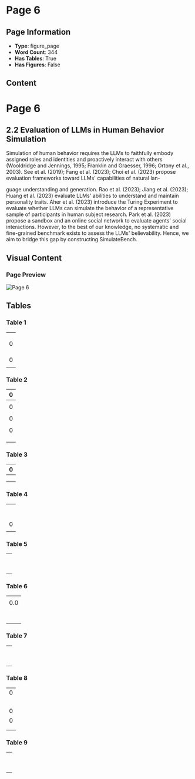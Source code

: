 # Page 6

## Page Information

- **Type**: figure_page
- **Word Count**: 344
- **Has Tables**: True
- **Has Figures**: False

## Content

# Page 6

## 2.2 Evaluation of LLMs in Human Behavior Simulation

Simulation of human behavior requires the LLMs to faithfully embody assigned roles and identities and proactively interact with others (Wooldridge and Jennings, 1995; Franklin and Graesser, 1996; Ortony et al., 2003). See et al. (2019); Fang et al. (2023); Choi et al. (2023) propose evaluation frameworks toward LLMs' capabilities of natural lan-

guage understanding and generation. Rao et al. (2023); Jiang et al. (2023); Huang et al. (2023) evaluate LLMs' abilities to understand and maintain personality traits. Aher et al. (2023) introduce the Turing Experiment to evaluate whether LLMs can simulate the behavior of a representative sample of participants in human subject research. Park et al. (2023) propose a sandbox and an online social network to evaluate agents' social interactions. However, to the best of our knowledge, no systematic and fine-grained benchmark exists to assess the LLMs' believability. Hence, we aim to bridge this gap by constructing SimulateBench.

## Visual Content

### Page Preview

![Page 6](/projects/nmn/images/How_Far_Are_LLMs_from_Believable_AI_A_Benchmark_for_Evaluating_the_Believability_of_Human_Behavior_S_page_6.png)

## Tables

### Table 1

|  |
| --- |
|  |
|  |
|  |
| 0 |
|  |
|  |
|  |
| 0 |
|  |

### Table 2

| 0 |
| --- |
|  |
| 0 |
|  |
| 0 |
|  |
| 0 |
|  |
|  |
|  |

### Table 3

| 0 |
| --- |
|  |
|  |
|  |

### Table 4

|  |
| --- |
|  |
|  |
|  |
|  |
|  |
|  |
|  |
| 0 |
|  |

### Table 5

|  |
| --- |
|  |
|  |
|  |
|  |
|  |
|  |
|  |
|  |
|  |

### Table 6

|  |
| --- |
|  |
| 0.0 |
|  |
|  |
|  |
|  |
|  |
|  |
|  |

### Table 7

|  |
| --- |
|  |
|  |
|  |
|  |
|  |
|  |
|  |
|  |
|  |

### Table 8

|  |
| --- |
| 0 |
|  |
|  |
|  |
|  |
| 0 |
| 0 |
|  |
|  |

### Table 9

|  |
| --- |
|  |
|  |
|  |
|  |
|  |
|  |
|  |
|  |
|  |
